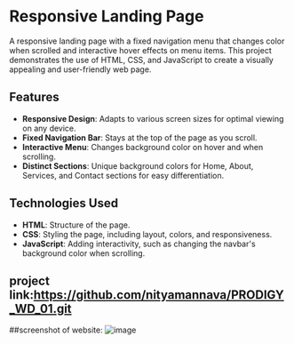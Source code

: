 # Responsive Landing Page

A responsive landing page with a fixed navigation menu that changes color when scrolled and interactive hover effects on menu items. This project demonstrates the use of HTML, CSS, and JavaScript to create a visually appealing and user-friendly web page.


## Features

- **Responsive Design**: Adapts to various screen sizes for optimal viewing on any device.
- **Fixed Navigation Bar**: Stays at the top of the page as you scroll.
- **Interactive Menu**: Changes background color on hover and when scrolling.
- **Distinct Sections**: Unique background colors for Home, About, Services, and Contact sections for easy differentiation.

## Technologies Used

- **HTML**: Structure of the page.
- **CSS**: Styling the page, including layout, colors, and responsiveness.
- **JavaScript**: Adding interactivity, such as changing the navbar's background color when scrolling.

## project link:https://github.com/nityamannava/PRODIGY_WD_01.git

##screenshot of website:
![image](https://github.com/nityamannava/PRODIGY_WD_01/assets/171257423/67fcd768-7f9d-485a-b954-2eed6a7a6df3)

